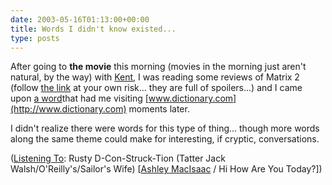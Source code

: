 ```yaml
---
date: 2003-05-16T01:13:00+00:00
title: Words I didn't know existed...
type: posts
---
```

After going to **the movie** this morning (movies in the morning just aren't natural, by the way) with [Kent](http://dotnetweblogs.com/ksharkey/posts/7083.aspx), I was reading some reviews of Matrix 2 (follow [the link](http://www.lasvegasmercury.com/2003/MERC-May-15-Thu-2003/21315704.html) at your own risk... they are full of spoilers...) and I came upon [a word](http://dictionary.reference.com/search?q=callipygian)that had me visiting [www.dictionary.com](http://www.dictionary.com) moments later.

I didn't realize there were words for this type of thing... though more words along the same theme could make for interesting, if cryptic, conversations.


  ([Listening To](https://learn.microsoft.com/en-us/previous-versions/dotnet/articles/ms973230(v=msdn.10)): Rusty D-Con-Struck-Tion (Tatter Jack Walsh/O'Reilly's/Sailor's Wife) [[Ashley MacIsaac](https://open.spotify.com/search/Ashley%20MacIsaac/artists) / Hi How Are You Today?])
